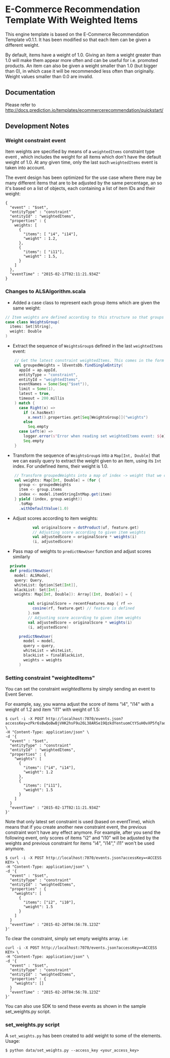 # E-Commerce Recommendation Template With Weighted Items

This engine template is based on the E-Commerce Recommendation Template v0.1.1. It has been modified so that
each item can be given a different weight.

By default, items have a weight of 1.0. Giving an item a weight greater than
1.0 will make them appear more often and can be useful for i.e. promoted products. An item can also be given
a weight smaller than 1.0 (but bigger than 0), in which case it will be recommended less often than originally. Weight
values smaller than 0.0 are invalid.

## Documentation

Please refer to http://docs.prediction.io/templates/ecommercerecommendation/quickstart/

## Development Notes

### Weight constraint event

Item weights are specified by means of a `weightedItems` constraint type event , which includes the weight for all items
which don't have the default weight of 1.0. At any given time, only the last such `weightedItems` event is taken into
account.

The event design has been optimized for the use case where there may be many different items that are to be adjusted
by the same percentage, an so it's based on a list of objects, each containing a list of item IDs and their weight:

```
{
  "event" : "$set",
  "entityType" : "constraint"
  "entityId" : "weightedItems",
  "properties" : {
    weights: [
      {  
        "items": [ "i4", "i14"],
        "weight" : 1.2,
      },
      {
        "items": [ "i11"],
        "weight" : 1.5,
      }
    ]
  },
  "eventTime" : "2015-02-17T02:11:21.934Z"
}
```

### Changes to ALSAlgorithm.scala

* Added a case class to represent each group items which are given the same weight:

```scala
// Item weights are defined according to this structure so that groups of items can be easily changed together
case class WeightsGroup(
  items: Set[String],
  weight: Double
)
```

* Extract the sequence of `WeightsGroup`s defined in the last `weightedItems` event:

```scala
    // Get the latest constraint weightedItems. This comes in the form of a sequence of WeightsGroup
    val groupedWeights = lEventsDb.findSingleEntity(
      appId = ap.appId,
      entityType = "constraint",
      entityId = "weightedItems",
      eventNames = Some(Seq("$set")),
      limit = Some(1),
      latest = true,
      timeout = 200.millis
    ) match {
      case Right(x) =>
        if (x.hasNext)
          x.next().properties.get[Seq[WeightsGroup]]("weights")
        else
          Seq.empty
      case Left(e) =>
        logger.error(s"Error when reading set weightedItems event: ${e}")
        Seq.empty
    }
```

* Transform the sequence of `WeightsGroup`s into a `Map[Int, Double]` that we can easily query to extract the weight
given to an item, using its `Int` index. For undefined items, their weight is 1.0.

```scala
    // Transform groupedWeights into a map of index -> weight that we can easily query
    val weights: Map[Int, Double] = (for {
      group <- groupedWeights
      item <- group.items
      index <- model.itemStringIntMap.get(item)
    } yield (index, group.weight))
      .toMap
      .withDefaultValue(1.0)
```

* Adjust scores according to item weights:

```scala
            val originalScore = dotProduct(uf, feature.get)
            // Adjusting score according to given item weights
            val adjustedScore = originalScore * weights(i)
            (i, adjustedScore)
```

* Pass map of weights to `predictNewUser` function and adjust scores similarly

```scala
  private
  def predictNewUser(
    model: ALSModel,
    query: Query,
    whiteList: Option[Set[Int]],
    blackList: Set[Int],
    weights: Map[Int, Double]): Array[(Int, Double)] = {
```

```scala
          val originalScore = recentFeatures.map { rf =>
            cosine(rf, feature.get) // feature is defined
          }.sum
          // Adjusting score according to given item weights
          val adjustedScore = originalScore * weights(i)
          (i, adjustedScore)
```

```scala
      predictNewUser(
        model = model,
        query = query,
        whiteList = whiteList,
        blackList = finalBlackList,
        weights = weights
      )
```

### Setting constraint "weightedItems"

You can set the constraint *weightedItems* by simply sending an event to Event Server.

For example, say, you wanna adjust the score of items "i4", "i14" with a weight of 1.2 and item "i11" with weight of 1.5:

```
$ curl -i -X POST http://localhost:7070/events.json?accessKey=zPkr6sBwQoBwBjVHK2hsF9u26L38ARSe19QzkdYentuomCtYSuH0vXP5fq7advo4 \
-H "Content-Type: application/json" \
-d '{
  "event" : "$set",
  "entityType" : "constraint"
  "entityId" : "weightedItems",
  "properties" : {
    "weights": [
      {
        "items": ["i4", "i14"],
        "weight": 1.2
      },
      {
        "items": ["i11"],
        "weight": 1.5
      }
    ]
  }
  "eventTime" : "2015-02-17T02:11:21.934Z"
}'
```

Note that only latest set constraint is used (based on eventTime), which means that if you create another new constraint event, the previous constraint won't have any effect anymore. For example, after you send the following event, only scores of items "i2" and "i10" will be adjusted by the weights and previous constraint for items "i4", "i14"," i11" won't be used anymore.

```
$ curl -i -X POST http://localhost:7070/events.json?accessKey=<ACCESS KEY> \
-H "Content-Type: application/json" \
-d '{
  "event" : "$set",
  "entityType" : "constraint"
  "entityId" : "weightedItems",
  "properties" : {
    "weights": [
      {
        "items": ["i2", "i10"],
        "weight": 1.5
      }
    ]
  }
  "eventTime" : "2015-02-20T04:56:78.123Z"
}'
```

To clear the constraint, simply set empty weights array. i.e:

```
curl -i -X POST http://localhost:7070/events.json?accessKey=<ACCESS KEY> \
-H "Content-Type: application/json" \
-d '{
  "event" : "$set",
  "entityType" : "constraint"
  "entityId" : "weightedItems",
  "properties" : {
    "weights": []
  }
  "eventTime" : "2015-02-20T04:56:78.123Z"
}'
```


You can also use SDK to send these events as shown in the sample set_weights.py script.

### set_weights.py script

A `set_weights.py` has been created to add weight to some of the elements. Usage:

```
$ python data/set_weights.py --access_key <your_access_key>
```
